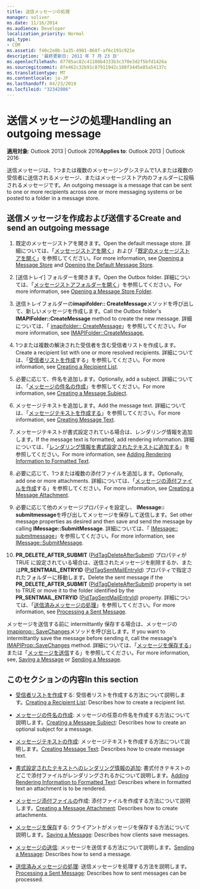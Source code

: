 ```yaml
---
title: 送信メッセージの処理
manager: soliver
ms.date: 11/16/2014
ms.audience: Developer
localization_priority: Normal
api_type:
- COM
ms.assetid: f40c2e0b-1a35-4901-868f-af6c191c921e
description: '最終更新日: 2011 年 7 月 23 日'
ms.openlocfilehash: 07785ac82c41108b4333b3c370e3d2f5bfd1426a
ms.sourcegitcommit: 8fe462c32b91c87911942c188f3445e85a54137c
ms.translationtype: MT
ms.contentlocale: ja-JP
ms.lasthandoff: 04/23/2019
ms.locfileid: "32342806"
---
```

# <a name="handling-an-outgoing-message"></a><span data-ttu-id="b595b-103">送信メッセージの処理</span><span class="sxs-lookup"><span data-stu-id="b595b-103">Handling an outgoing message</span></span>

<span data-ttu-id="b595b-104">**適用対象**: Outlook 2013 | Outlook 2016</span><span class="sxs-lookup"><span data-stu-id="b595b-104">**Applies to**: Outlook 2013 | Outlook 2016</span></span> 
  
<span data-ttu-id="b595b-105">送信メッセージは、1つまたは複数のメッセージングシステムで1人または複数の受信者に送信されるメッセージ、またはメッセージストア内のフォルダーに投稿されるメッセージです。</span><span class="sxs-lookup"><span data-stu-id="b595b-105">An outgoing message is a message that can be sent to one or more recipients across one or more messaging systems or be posted to a folder in a message store.</span></span>
  
## <a name="create-and-send-an-outgoing-message"></a><span data-ttu-id="b595b-106">送信メッセージを作成および送信する</span><span class="sxs-lookup"><span data-stu-id="b595b-106">Create and send an outgoing message</span></span>
  
1. <span data-ttu-id="b595b-107">既定のメッセージストアを開きます。</span><span class="sxs-lookup"><span data-stu-id="b595b-107">Open the default message store.</span></span> <span data-ttu-id="b595b-108">詳細については、「[メッセージストアを開く](opening-a-message-store.md)」および「[既定のメッセージストアを開く](opening-the-default-message-store.md)」を参照してください。</span><span class="sxs-lookup"><span data-stu-id="b595b-108">For more information, see [Opening a Message Store](opening-a-message-store.md) and [Opening the Default Message Store](opening-the-default-message-store.md).</span></span>
    
2. <span data-ttu-id="b595b-109">[送信トレイ] フォルダーを開きます。</span><span class="sxs-lookup"><span data-stu-id="b595b-109">Open the Outbox folder.</span></span> <span data-ttu-id="b595b-110">詳細については、「[メッセージストアフォルダーを開く](opening-a-message-store-folder.md)」を参照してください。</span><span class="sxs-lookup"><span data-stu-id="b595b-110">For more information, see [Opening a Message Store Folder](opening-a-message-store-folder.md).</span></span>
    
3. <span data-ttu-id="b595b-111">送信トレイフォルダーの**imapifolder:: CreateMessage**メソッドを呼び出して、新しいメッセージを作成します。</span><span class="sxs-lookup"><span data-stu-id="b595b-111">Call the Outbox folder's **IMAPIFolder::CreateMessage** method to create the new message.</span></span> <span data-ttu-id="b595b-112">詳細については、「 [imapifolder:: CreateMessage](imapifolder-createmessage.md)」を参照してください。</span><span class="sxs-lookup"><span data-stu-id="b595b-112">For more information, see [IMAPIFolder::CreateMessage](imapifolder-createmessage.md),</span></span>
    
4. <span data-ttu-id="b595b-113">1つまたは複数の解決された受信者を含む受信者リストを作成します。</span><span class="sxs-lookup"><span data-stu-id="b595b-113">Create a recipient list with one or more resolved recipients.</span></span> <span data-ttu-id="b595b-114">詳細については、「[受信者リストを作成](creating-a-recipient-list.md)する」を参照してください。</span><span class="sxs-lookup"><span data-stu-id="b595b-114">For more information, see [Creating a Recipient List](creating-a-recipient-list.md).</span></span>
    
5. <span data-ttu-id="b595b-115">必要に応じて、件名を追加します。</span><span class="sxs-lookup"><span data-stu-id="b595b-115">Optionally, add a subject.</span></span> <span data-ttu-id="b595b-116">詳細については、「[メッセージの件名の作成](creating-a-message-subject.md)」を参照してください。</span><span class="sxs-lookup"><span data-stu-id="b595b-116">For more information, see [Creating a Message Subject](creating-a-message-subject.md).</span></span>
    
6. <span data-ttu-id="b595b-117">メッセージテキストを追加します。</span><span class="sxs-lookup"><span data-stu-id="b595b-117">Add the message text.</span></span> <span data-ttu-id="b595b-118">詳細については、「[メッセージテキストを作成する](creating-message-text.md)」を参照してください。</span><span class="sxs-lookup"><span data-stu-id="b595b-118">For more information, see [Creating Message Text](creating-message-text.md).</span></span>
    
7. <span data-ttu-id="b595b-119">メッセージテキストが書式設定されている場合は、レンダリング情報を追加します。</span><span class="sxs-lookup"><span data-stu-id="b595b-119">If the message text is formatted, add rendering information.</span></span> <span data-ttu-id="b595b-120">詳細については、「[レンダリング情報を書式設定されたテキストに追加する](adding-rendering-information-to-formatted-text.md)」を参照してください。</span><span class="sxs-lookup"><span data-stu-id="b595b-120">For more information, see [Adding Rendering Information to Formatted Text](adding-rendering-information-to-formatted-text.md).</span></span>
    
8. <span data-ttu-id="b595b-121">必要に応じて、1つまたは複数の添付ファイルを追加します。</span><span class="sxs-lookup"><span data-stu-id="b595b-121">Optionally, add one or more attachments.</span></span> <span data-ttu-id="b595b-122">詳細については、「[メッセージの添付ファイルを作成](creating-a-message-attachment.md)する」を参照してください。</span><span class="sxs-lookup"><span data-stu-id="b595b-122">For more information, see [Creating a Message Attachment](creating-a-message-attachment.md).</span></span>
    
9. <span data-ttu-id="b595b-123">必要に応じて他のメッセージプロパティを設定し、 **IMessage:: submitmessage**を呼び出してメッセージを保存して送信します。</span><span class="sxs-lookup"><span data-stu-id="b595b-123">Set other message properties as desired and then save and send the message by calling **IMessage::SubmitMessage**.</span></span> <span data-ttu-id="b595b-124">詳細については、「 [IMessage:: submitmessage](imessage-submitmessage.md)」を参照してください。</span><span class="sxs-lookup"><span data-stu-id="b595b-124">For more information, see [IMessage::SubmitMessage](imessage-submitmessage.md).</span></span>
    
10. <span data-ttu-id="b595b-125">**PR\_DELETE_AFTER_SUBMIT** ([PidTagDeleteAfterSubmit](pidtagdeleteaftersubmit-canonical-property.md)) プロパティが TRUE に設定されている場合は、送信されたメッセージを削除するか、または**PR_SENTMAIL_ENTRYID** ([PidTagSentMailEntryId](pidtagsentmailentryid-canonical-property.md)) プロパティで指定されたフォルダーに移動します。</span><span class="sxs-lookup"><span data-stu-id="b595b-125">Delete the sent message if the **PR\_DELETE_AFTER_SUBMIT** ([PidTagDeleteAfterSubmit](pidtagdeleteaftersubmit-canonical-property.md)) property is set to TRUE or move it to the folder identified by the **PR_SENTMAIL_ENTRYID** ([PidTagSentMailEntryId](pidtagsentmailentryid-canonical-property.md)) property.</span></span> <span data-ttu-id="b595b-126">詳細については、「[送信済みメッセージの処理](processing-a-sent-message.md)」を参照してください。</span><span class="sxs-lookup"><span data-stu-id="b595b-126">For more information, see [Processing a Sent Message](processing-a-sent-message.md).</span></span>
    
<span data-ttu-id="b595b-127">メッセージを送信する前に intermittantly 保存する場合は、メッセージの[imapiprop:: SaveChanges](imapiprop-savechanges.md)メソッドを呼び出します。</span><span class="sxs-lookup"><span data-stu-id="b595b-127">If you want to intermittantly save the message before sending it, call the message's [IMAPIProp::SaveChanges](imapiprop-savechanges.md) method.</span></span> <span data-ttu-id="b595b-128">詳細については、「[メッセージを保存する](saving-a-message.md)」または「[メッセージを送信](sending-a-message.md)する」を参照してください。</span><span class="sxs-lookup"><span data-stu-id="b595b-128">For more information, see, [Saving a Message](saving-a-message.md) or [Sending a Message](sending-a-message.md).</span></span> 
  
## <a name="in-this-section"></a><span data-ttu-id="b595b-129">このセクションの内容</span><span class="sxs-lookup"><span data-stu-id="b595b-129">In this section</span></span>

- <span data-ttu-id="b595b-130">[受信者リストを作成](creating-a-recipient-list.md)する: 受信者リストを作成する方法について説明します。</span><span class="sxs-lookup"><span data-stu-id="b595b-130">[Creating a Recipient List](creating-a-recipient-list.md): Describes how to create a recipient list.</span></span>
    
- <span data-ttu-id="b595b-131">[メッセージの件名の作成](creating-a-message-subject.md): メッセージの任意の件名を作成する方法について説明します。</span><span class="sxs-lookup"><span data-stu-id="b595b-131">[Creating a Message Subject](creating-a-message-subject.md): Describes how to create an optional subject for a message.</span></span>
    
- <span data-ttu-id="b595b-132">[メッセージテキストの作成](creating-message-text.md): メッセージテキストを作成する方法について説明します。</span><span class="sxs-lookup"><span data-stu-id="b595b-132">[Creating Message Text](creating-message-text.md): Describes how to create message text.</span></span>
    
- <span data-ttu-id="b595b-133">[書式設定されたテキストへのレンダリング情報の追加](adding-rendering-information-to-formatted-text.md): 書式付きテキストのどこで添付ファイルがレンダリングされるかについて説明します。</span><span class="sxs-lookup"><span data-stu-id="b595b-133">[Adding Rendering Information to Formatted Text](adding-rendering-information-to-formatted-text.md): Describes where in formatted text an attachment is to be rendered.</span></span>
    
- <span data-ttu-id="b595b-134">[メッセージ添付ファイルの](creating-a-message-attachment.md)作成: 添付ファイルを作成する方法について説明します。</span><span class="sxs-lookup"><span data-stu-id="b595b-134">[Creating a Message Attachment](creating-a-message-attachment.md): Describes how to create attachments.</span></span>
    
- <span data-ttu-id="b595b-135">[メッセージを保存](saving-a-message.md)する: クライアントがメッセージを保存する方法について説明します。</span><span class="sxs-lookup"><span data-stu-id="b595b-135">[Saving a Message](saving-a-message.md): Describes how clients save messages.</span></span>
    
- <span data-ttu-id="b595b-136">[メッセージの送信](sending-a-message.md): メッセージを送信する方法について説明します。</span><span class="sxs-lookup"><span data-stu-id="b595b-136">[Sending a Message](sending-a-message.md): Describes how to send a message.</span></span>
    
- <span data-ttu-id="b595b-137">[送信済みメッセージの処理](processing-a-sent-message.md): 送信メッセージを処理する方法を説明します。</span><span class="sxs-lookup"><span data-stu-id="b595b-137">[Processing a Sent Message](processing-a-sent-message.md): Describes how to sent messages can be processed.</span></span>
    

